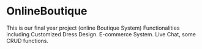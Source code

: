 # OnlineBoutique
This is our final year project (online Boutique System)
Functionalities including Customized Dress Design. E-commerce System. Live Chat, some CRUD functions.

